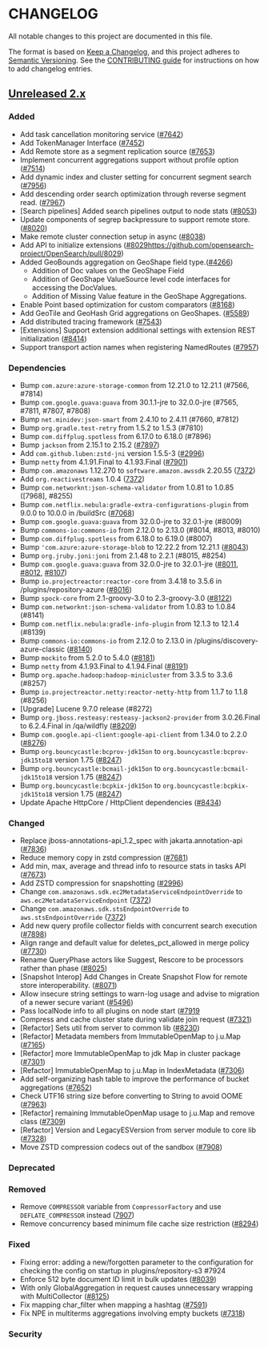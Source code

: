 # CHANGELOG
All notable changes to this project are documented in this file.

The format is based on [Keep a Changelog](https://keepachangelog.com/en/1.0.0/), and this project adheres to [Semantic Versioning](https://semver.org/spec/v2.0.0.html). See the [CONTRIBUTING guide](./CONTRIBUTING.md#Changelog) for instructions on how to add changelog entries.

## [Unreleased 2.x]
### Added
- Add task cancellation monitoring service ([#7642](https://github.com/opensearch-project/OpenSearch/pull/7642))
- Add TokenManager Interface ([#7452](https://github.com/opensearch-project/OpenSearch/pull/7452))
- Add Remote store as a segment replication source ([#7653](https://github.com/opensearch-project/OpenSearch/pull/7653))
- Implement concurrent aggregations support without profile option ([#7514](https://github.com/opensearch-project/OpenSearch/pull/7514))
- Add dynamic index and cluster setting for concurrent segment search ([#7956](https://github.com/opensearch-project/OpenSearch/pull/7956))
- Add descending order search optimization through reverse segment read. ([#7967](https://github.com/opensearch-project/OpenSearch/pull/7967))
- [Search pipelines] Added search pipelines output to node stats ([#8053](https://github.com/opensearch-project/OpenSearch/pull/8053))
- Update components of segrep backpressure to support remote store. ([#8020](https://github.com/opensearch-project/OpenSearch/pull/8020))
- Make remote cluster connection setup in async ([#8038](https://github.com/opensearch-project/OpenSearch/pull/8038))
- Add API to initialize extensions ([#8029]()https://github.com/opensearch-project/OpenSearch/pull/8029)
- Added GeoBounds aggregation on GeoShape field type.([#4266](https://github.com/opensearch-project/OpenSearch/pull/4266))
  - Addition of Doc values on the GeoShape Field
  - Addition of GeoShape ValueSource level code interfaces for accessing the DocValues.
  - Addition of Missing Value feature in the GeoShape Aggregations.
- Enable Point based optimization for custom comparators ([#8168](https://github.com/opensearch-project/OpenSearch/pull/8168))
- Add GeoTile and GeoHash Grid aggregations on GeoShapes. ([#5589](https://github.com/opensearch-project/OpenSearch/pull/5589))
- Add distributed tracing framework ([#7543](https://github.com/opensearch-project/OpenSearch/issues/7543))
- [Extensions] Support extension additional settings with extension REST initialization ([#8414](https://github.com/opensearch-project/OpenSearch/pull/8414))
- Support transport action names when registering NamedRoutes ([#7957](https://github.com/opensearch-project/OpenSearch/pull/7957))

### Dependencies
- Bump `com.azure:azure-storage-common` from 12.21.0 to 12.21.1 (#7566, #7814)
- Bump `com.google.guava:guava` from 30.1.1-jre to 32.0.0-jre (#7565, #7811, #7807, #7808)
- Bump `net.minidev:json-smart` from 2.4.10 to 2.4.11 (#7660, #7812)
- Bump `org.gradle.test-retry` from 1.5.2 to 1.5.3 (#7810)
- Bump `com.diffplug.spotless` from 6.17.0 to 6.18.0 (#7896)
- Bump `jackson` from 2.15.1 to 2.15.2 ([#7897](https://github.com/opensearch-project/OpenSearch/pull/7897))
- Add `com.github.luben:zstd-jni` version 1.5.5-3 ([#2996](https://github.com/opensearch-project/OpenSearch/pull/2996))
- Bump `netty` from 4.1.91.Final to 4.1.93.Final ([#7901](https://github.com/opensearch-project/OpenSearch/pull/7901))
- Bump `com.amazonaws` 1.12.270 to `software.amazon.awssdk` 2.20.55 ([7372](https://github.com/opensearch-project/OpenSearch/pull/7372/))
- Add `org.reactivestreams` 1.0.4 ([7372](https://github.com/opensearch-project/OpenSearch/pull/7372/))
- Bump `com.networknt:json-schema-validator` from 1.0.81 to 1.0.85 ([7968], #8255)
- Bump `com.netflix.nebula:gradle-extra-configurations-plugin` from 9.0.0 to 10.0.0 in /buildSrc ([#7068](https://github.com/opensearch-project/OpenSearch/pull/7068))
- Bump `com.google.guava:guava` from 32.0.0-jre to 32.0.1-jre (#8009)
- Bump `commons-io:commons-io` from 2.12.0 to 2.13.0 (#8014, #8013, #8010)
- Bump `com.diffplug.spotless` from 6.18.0 to 6.19.0 (#8007)
- Bump `'com.azure:azure-storage-blob` to 12.22.2 from 12.21.1 ([#8043](https://github.com/opensearch-project/OpenSearch/pull/8043))
- Bump `org.jruby.joni:joni` from 2.1.48 to 2.2.1 (#8015, #8254)
- Bump `com.google.guava:guava` from 32.0.0-jre to 32.0.1-jre ([#8011](https://github.com/opensearch-project/OpenSearch/pull/8011), [#8012](https://github.com/opensearch-project/OpenSearch/pull/8012), [#8107](https://github.com/opensearch-project/OpenSearch/pull/8107))
- Bump `io.projectreactor:reactor-core` from 3.4.18 to 3.5.6 in /plugins/repository-azure ([#8016](https://github.com/opensearch-project/OpenSearch/pull/8016))
- Bump `spock-core` from 2.1-groovy-3.0 to 2.3-groovy-3.0 ([#8122](https://github.com/opensearch-project/OpenSearch/pull/8122))
- Bump `com.networknt:json-schema-validator` from 1.0.83 to 1.0.84 (#8141)
- Bump `com.netflix.nebula:gradle-info-plugin` from 12.1.3 to 12.1.4 (#8139)
- Bump `commons-io:commons-io` from 2.12.0 to 2.13.0 in /plugins/discovery-azure-classic ([#8140](https://github.com/opensearch-project/OpenSearch/pull/8140))
- Bump `mockito` from 5.2.0 to 5.4.0 ([#8181](https://github.com/opensearch-project/OpenSearch/pull/8181))
- Bump `netty` from 4.1.93.Final to 4.1.94.Final ([#8191](https://github.com/opensearch-project/OpenSearch/pull/8191))
- Bump `org.apache.hadoop:hadoop-minicluster` from 3.3.5 to 3.3.6 (#8257)
- Bump `io.projectreactor.netty:reactor-netty-http` from 1.1.7 to 1.1.8 (#8256)
- [Upgrade] Lucene 9.7.0 release (#8272)
- Bump `org.jboss.resteasy:resteasy-jackson2-provider` from 3.0.26.Final to 6.2.4.Final in /qa/wildfly ([#8209](https://github.com/opensearch-project/OpenSearch/pull/8209))
- Bump `com.google.api-client:google-api-client` from 1.34.0 to 2.2.0 ([#8276](https://github.com/opensearch-project/OpenSearch/pull/8276))
- Bump `org.bouncycastle:bcprov-jdk15on` to `org.bouncycastle:bcprov-jdk15to18` version 1.75 ([#8247](https://github.com/opensearch-project/OpenSearch/pull/8247))
- Bump `org.bouncycastle:bcmail-jdk15on` to `org.bouncycastle:bcmail-jdk15to18` version 1.75 ([#8247](https://github.com/opensearch-project/OpenSearch/pull/8247))
- Bump `org.bouncycastle:bcpkix-jdk15on` to `org.bouncycastle:bcpkix-jdk15to18` version 1.75 ([#8247](https://github.com/opensearch-project/OpenSearch/pull/8247))
- Update Apache HttpCore / HttpClient dependencies ([#8434](https://github.com/opensearch-project/OpenSearch/pull/8434))

### Changed
- Replace jboss-annotations-api_1.2_spec with jakarta.annotation-api ([#7836](https://github.com/opensearch-project/OpenSearch/pull/7836))
- Reduce memory copy in zstd compression ([#7681](https://github.com/opensearch-project/OpenSearch/pull/7681))
- Add min, max, average and thread info to resource stats in tasks API ([#7673](https://github.com/opensearch-project/OpenSearch/pull/7673))
- Add ZSTD compression for snapshotting ([#2996](https://github.com/opensearch-project/OpenSearch/pull/2996))
- Change `com.amazonaws.sdk.ec2MetadataServiceEndpointOverride` to `aws.ec2MetadataServiceEndpoint` ([7372](https://github.com/opensearch-project/OpenSearch/pull/7372/))
- Change `com.amazonaws.sdk.stsEndpointOverride` to `aws.stsEndpointOverride` ([7372](https://github.com/opensearch-project/OpenSearch/pull/7372/))
- Add new query profile collector fields with concurrent search execution ([#7898](https://github.com/opensearch-project/OpenSearch/pull/7898))
- Align range and default value for deletes_pct_allowed in merge policy ([#7730](https://github.com/opensearch-project/OpenSearch/pull/7730))
- Rename QueryPhase actors like Suggest, Rescore to be processors rather than phase ([#8025](https://github.com/opensearch-project/OpenSearch/pull/8025))
- [Snapshot Interop] Add Changes in Create Snapshot Flow for remote store interoperability. ([#8071](https://github.com/opensearch-project/OpenSearch/pull/8071))
- Allow insecure string settings to warn-log usage and advise to migration of a newer secure variant ([#5496](https://github.com/opensearch-project/OpenSearch/pull/5496))
- Pass localNode info to all plugins on node start ([#7919](https://github.com/opensearch-project/OpenSearch/pull/7919)
- Compress and cache cluster state during validate join request ([#7321](https://github.com/opensearch-project/OpenSearch/pull/7321))
- [Refactor] Sets util from server to common lib ([#8230](https://github.com/opensearch-project/OpenSearch/pull/8230))
- [Refactor] Metadata members from ImmutableOpenMap to j.u.Map ([#7165](https://github.com/opensearch-project/OpenSearch/pull/7165))
- [Refactor] more ImmutableOpenMap to jdk Map in cluster package ([#7301](https://github.com/opensearch-project/OpenSearch/pull/7301))
- [Refactor] ImmutableOpenMap to j.u.Map in IndexMetadata ([#7306](https://github.com/opensearch-project/OpenSearch/pull/7306))
- Add self-organizing hash table to improve the performance of bucket aggregations ([#7652](https://github.com/opensearch-project/OpenSearch/pull/7652))
- Check UTF16 string size before converting to String to avoid OOME ([#7963](https://github.com/opensearch-project/OpenSearch/pull/7963))
- [Refactor] remaining ImmutableOpenMap usage to j.u.Map and remove class ([#7309](https://github.com/opensearch-project/OpenSearch/pull/7309))
- [Refactor] Version and LegacyESVersion from server module to core lib ([#7328](https://github.com/opensearch-project/OpenSearch/pull/7328))
- Move ZSTD compression codecs out of the sandbox ([#7908](https://github.com/opensearch-project/OpenSearch/pull/7908))

### Deprecated

### Removed
- Remove `COMPRESSOR` variable from `CompressorFactory` and use `DEFLATE_COMPRESSOR` instead ([7907](https://github.com/opensearch-project/OpenSearch/pull/7907))
- Remove concurrency based minimum file cache size restriction ([#8294](https://github.com/opensearch-project/OpenSearch/pull/8294))

### Fixed
- Fixing error: adding a new/forgotten parameter to the configuration for checking the config on startup in plugins/repository-s3 #7924
- Enforce 512 byte document ID limit in bulk updates ([#8039](https://github.com/opensearch-project/OpenSearch/pull/8039))
- With only GlobalAggregation in request causes unnecessary wrapping with MultiCollector ([#8125](https://github.com/opensearch-project/OpenSearch/pull/8125))
- Fix mapping char_filter when mapping a hashtag ([#7591](https://github.com/opensearch-project/OpenSearch/pull/7591))
- Fix NPE in multiterms aggregations involving empty buckets ([#7318](https://github.com/opensearch-project/OpenSearch/pull/7318))

### Security

[Unreleased 2.x]: https://github.com/opensearch-project/OpenSearch/compare/2.8...2.x
